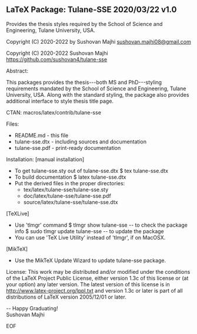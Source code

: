 LaTeX Package: Tulane-SSE 2020/03/22 v1.0
----------------------------------------

Provides the thesis styles required by the School of Science and Engineering,
Tulane University, USA.

Copyright (C) 2020-2022
by Sushovan Majhi <sushovan.majhi08@gmail.com>

Copyright (C) 2020-2022
Sushovan Majhi https://github.com/sushovan4/tulane-sse

Abstract:

  This packages provides the thesis---both MS and PhD---styling requirements
  mandated by the School of Science and Engineering, Tulane University, USA.
  Along with the standard styling, the package also provides additional
  interface to style thesis title page.  

CTAN: macros/latex/contrib/tulane-sse

Files:
  * README.md         -  this file
  * tulane-sse.dtx    -  including sources and documentation
  * tulane-sse.pdf    -  print-ready documentation

Installation: 
[manual installation]
  * To get tulane-sse.sty out of tulane-sse.dtx
        $ tex tulane-sse.dtx 
  * To build documentation
        $ latex tulane-sse.dtx  
  * Put the derived files in the proper directories:
      -  tex/latex/tulane-sse/tulane-sse.sty
      -  doc/latex/tulane-sse/tulane-sse.pdf
      -  source/latex/tulane-sse/tulane-sse.dtx

[TeXLive]
  * Use 'tlmgr' command
        $ tlmgr show tulane-sse           -- to check the package info
        $ sudo tlmgr update tulane-sse    -- to update the package
  * You can use 'TeX Live Utility' instead of 'tlmgr', if on MacOSX.

[MikTeX]
  * Use the MikTeX Update Wizard to update tulane-sse package.

License:
  This work may be distributed and/or modified under the conditions
  of the LaTeX Project Public License, either version 1.3c of this
  license or (at your option) any later version. The latest version
  of this license is in http://www.latex-project.org/lppl.txt
  and version 1.3c or later is part of all distributions of LaTeX
  version 2005/12/01 or later.

--
Happy Graduating!  
Sushovan Majhi
 
EOF
